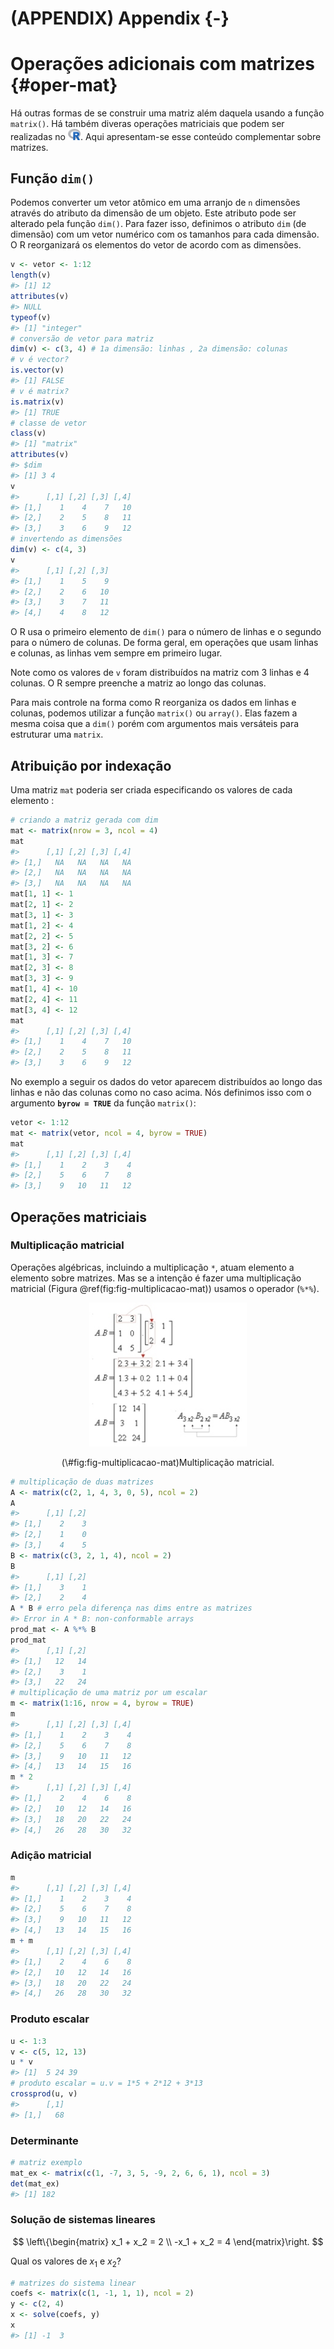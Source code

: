 # (APPENDIX) Appendix {-} 



# Operações adicionais com matrizes {#oper-mat}

Há outras formas de se construir uma matriz além daquela usando a função `matrix()`. Há também diveras operações matriciais que podem ser realizadas no <img src="images/logo_r.png" width="20">. Aqui apresentam-se esse conteúdo complementar sobre matrizes.

## Função `dim()`

Podemos converter um vetor atômico em uma arranjo de `n` dimensões através do atributo da dimensão de um objeto. Este atributo pode ser alterado pela função `dim()`. Para fazer isso, definimos o atributo `dim` (de dimensão) com um vetor numérico com os tamanhos para cada dimensão. 
O R reorganizará os elementos do vetor de acordo com as dimensões.


```r
v <- vetor <- 1:12
length(v)
#> [1] 12
attributes(v)
#> NULL
typeof(v)
#> [1] "integer"
# conversão de vetor para matriz
dim(v) <- c(3, 4) # 1a dimensão: linhas , 2a dimensão: colunas
# v é vector?
is.vector(v)
#> [1] FALSE
# v é matrix?
is.matrix(v)
#> [1] TRUE
# classe de vetor
class(v)
#> [1] "matrix"
attributes(v)
#> $dim
#> [1] 3 4
v
#>      [,1] [,2] [,3] [,4]
#> [1,]    1    4    7   10
#> [2,]    2    5    8   11
#> [3,]    3    6    9   12
# invertendo as dimensões
dim(v) <- c(4, 3)
v
#>      [,1] [,2] [,3]
#> [1,]    1    5    9
#> [2,]    2    6   10
#> [3,]    3    7   11
#> [4,]    4    8   12
```

O R usa o primeiro elemento de `dim()` para o número de linhas e o segundo para o número de colunas. De forma geral, em operações que usam linhas e colunas, as linhas vem sempre em primeiro lugar.

Note como os valores de `v` foram distribuídos na matriz com 3 linhas e 4 colunas. O R sempre preenche a matriz ao longo das colunas.

Para mais controle na forma como R reorganiza os dados em linhas e colunas, podemos utilizar a função `matrix()` ou `array()`. Elas fazem a mesma coisa que a `dim()` porém com argumentos mais versáteis para estruturar uma `matrix`.


## Atribuição por indexação

Uma matriz `mat` poderia ser criada especificando os valores de cada elemento :


```r
# criando a matriz gerada com dim
mat <- matrix(nrow = 3, ncol = 4)
mat
#>      [,1] [,2] [,3] [,4]
#> [1,]   NA   NA   NA   NA
#> [2,]   NA   NA   NA   NA
#> [3,]   NA   NA   NA   NA
mat[1, 1] <- 1
mat[2, 1] <- 2
mat[3, 1] <- 3
mat[1, 2] <- 4
mat[2, 2] <- 5
mat[3, 2] <- 6
mat[1, 3] <- 7
mat[2, 3] <- 8
mat[3, 3] <- 9
mat[1, 4] <- 10
mat[2, 4] <- 11
mat[3, 4] <- 12
mat
#>      [,1] [,2] [,3] [,4]
#> [1,]    1    4    7   10
#> [2,]    2    5    8   11
#> [3,]    3    6    9   12
```

No exemplo a seguir os dados do vetor aparecem distribuídos ao longo das linhas e não das colunas como no caso acima. Nós definimos isso com o argumento **`byrow = TRUE`** da função `matrix()`:


```r
vetor <- 1:12
mat <- matrix(vetor, ncol = 4, byrow = TRUE)
mat
#>      [,1] [,2] [,3] [,4]
#> [1,]    1    2    3    4
#> [2,]    5    6    7    8
#> [3,]    9   10   11   12
```

## Operações matriciais 

### Multiplicação matricial

Operações algébricas, incluindo a multiplicação `*`, atuam elemento a elemento sobre matrizes. Mas se a intenção é fazer uma multiplicação matricial (Figura \@ref(fig:fig-multiplicacao-mat)) usamos o operador (`%*%`).

<div class="figure" style="text-align: center">
<img src="images/multilicacaoMatricial.png" alt="Multiplicação matricial." width="50%" />
<p class="caption">(\#fig:fig-multiplicacao-mat)Multiplicação matricial.</p>
</div>


```r
# multiplicação de duas matrizes
A <- matrix(c(2, 1, 4, 3, 0, 5), ncol = 2)
A
#>      [,1] [,2]
#> [1,]    2    3
#> [2,]    1    0
#> [3,]    4    5
B <- matrix(c(3, 2, 1, 4), ncol = 2)
B
#>      [,1] [,2]
#> [1,]    3    1
#> [2,]    2    4
A * B # erro pela diferença nas dims entre as matrizes
#> Error in A * B: non-conformable arrays
prod_mat <- A %*% B
prod_mat
#>      [,1] [,2]
#> [1,]   12   14
#> [2,]    3    1
#> [3,]   22   24
# multiplicação de uma matriz por um escalar
m <- matrix(1:16, nrow = 4, byrow = TRUE)
m
#>      [,1] [,2] [,3] [,4]
#> [1,]    1    2    3    4
#> [2,]    5    6    7    8
#> [3,]    9   10   11   12
#> [4,]   13   14   15   16
m * 2
#>      [,1] [,2] [,3] [,4]
#> [1,]    2    4    6    8
#> [2,]   10   12   14   16
#> [3,]   18   20   22   24
#> [4,]   26   28   30   32
```

### Adição matricial


```r
m
#>      [,1] [,2] [,3] [,4]
#> [1,]    1    2    3    4
#> [2,]    5    6    7    8
#> [3,]    9   10   11   12
#> [4,]   13   14   15   16
m + m
#>      [,1] [,2] [,3] [,4]
#> [1,]    2    4    6    8
#> [2,]   10   12   14   16
#> [3,]   18   20   22   24
#> [4,]   26   28   30   32
```

### Produto escalar


```r
u <- 1:3
v <- c(5, 12, 13)
u * v
#> [1]  5 24 39
# produto escalar = u.v = 1*5 + 2*12 + 3*13
crossprod(u, v)
#>      [,1]
#> [1,]   68
```

### Determinante


```r
# matriz exemplo
mat_ex <- matrix(c(1, -7, 3, 5, -9, 2, 6, 6, 1), ncol = 3)
det(mat_ex)
#> [1] 182
```

### Solução de sistemas lineares

$$
\left\{\begin{matrix}
x_1 + x_2 = 2
\\ 
-x_1 + x_2 = 4
\end{matrix}\right.
$$

Qual os valores de $x_1$ e $x_2$?


```r
# matrizes do sistema linear
coefs <- matrix(c(1, -1, 1, 1), ncol = 2)
y <- c(2, 4)
x <- solve(coefs, y)
x
#> [1] -1  3
```

